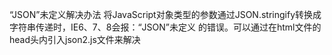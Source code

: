 “JSON”未定义解决办法
将JavaScript对象类型的参数通过JSON.stringify转换成字符串传递时，IE6、7、8会报：“JSON”未定义 的错误。可以通过在html文件的head头内引入json2.js文件来解决
<script type="text/javascript" src="json2.js"></script>
